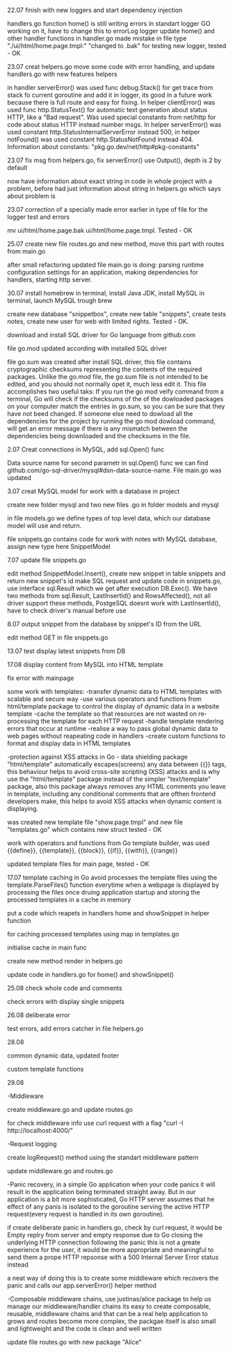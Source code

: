 22.07 finish with new loggers and start dependency injection

handlers.go function home() is still writing errors in standart logger GO
working on it, have to change this to errorLog logger
update home() and other handler functions in handler.go
made mistake in file type "./ui/html/home.page.tmpl:" "changed to .bak" for testing new logger, tested - OK

23.07 creat helpers.go move some code with error handling, and update handlers.go with new features helpers

in handler serverError() was used func debug.Stack() for get trace from stack fo current goroutine and add it in logger,
its good in a future work because there is full route and easy for fixing. In helper clientError() was used func http.StatusText() for automatic text generation about status HTTP, like a "Bad request". Was used special constants from net/http for code about status HTTP instead number msgs. In helper serverError() was used constant http.StatusInternalServerError instead 500, in helper notFound() was used constant http.StatusNotFound instead 404.
Information about constants: "pkg.go.dev/net/http#pkg-constants"

23.07 fix msg from helpers.go, fix serverError() use Output(), depth is 2 by default

now have information about exact string in code in whole project with a problem, before had just information about string in helpers.go which says about problem is

23.07 correction of a specially made error earlier in type of file for the logger test and errors

mv ui/html/home.page.bak ui/html/home.page.tmpl. Tested - OK

25.07 create new file routes.go and new method, move this part with routes from main.go

after small refactoring updated file main.go is doing: parsing runtime configuration settings for an application, making dependencies for handlers, starting http server.

30.07 install homebrew in terminal, install Java JDK, install MySQL in terminal, launch MySQL trough brew

create new database "snippetbox", create new table "snippets", create tests notes, create new user for web with limited rights. Tested - OK.

download and install SQL driver for Go language from github.com

file go.mod updated according with installed SQL driver

file go.sum was created after install SQL driver, this file contains cryptographic checksums representing the contents of the required packages. Unlike the go.mod file, the go.sum file is not intended to be edited, and you should not normally opet it, much less edit it. This file accomplishes two useful taks: If you run the go mod veify command from a terminal, Go will check if the checksums of the of the dowloaded packages on your computer match the entries in go.sum, so you can be sure that they have not beed changed.
If someone else need to dowload all the dependencies for the project by running the go mod dowload command, will get an error message if there is any mismatch between the dependencies being downloaded and the checksums in the file.

2.07 Creat connections in MySQL, add sql.Open() func

Data source name for second parametr in sql.Open() func we can find github.com/go-sql-driver/mysql#dsn-data-source-name.
File main.go was updated

3.07 creat MySQL model for work with a database in project

create new folder mysql and two new files .go in folder models and mysql

in file models.go we define types of top level data, which our database model will use and return.

file snippets.go contains code for work with notes with MySQL database, assign new type here SnippetModel

7.07 update file snippets.go

edit method SnippetModel.Insert(), create new snippet in table snippets and return new snippet's id
make SQL request and update code in snippets.go, use interface sql.Result which we get after execution DB.Exec(). 
We have two methods from sql.Result, LastInsertId() and RowsAffected(), not all driver support these methods, PostgeSQL doesnt work with LastInsertId(), have to check driver's manual before use

8.07 output snippet from the database by snippet's ID from the URL

edit method GET in file snippets.go

13.07 test display latest snippets from DB

17.08 display content from MySQL into HTML template

fix error with mainpage

some work with templates:
-transfer dynamic data to HTML templates with scalable and secure way
-use various operators and functions from html/template package to control the display of dynamic data in a website template -cache the template so that resources are not wasted on re-processing the template for each HTTP request
-handle template rendering errors that occur at runtime
-realise a way to pass global dynamic data to web pages without reapeating code in handlers
-create custom functions to format and display data in HTML templates

-protection against XSS attacks in Go - data shielding
package "html/template" automatically escapes(screens) any data between {{}} tags, this behaviour helps to avoid cross-site scripting (XSS) attacks and is why use the "html/template" package instead of the simpler "text/template" package, also this package always removes any HTML comments you leave in template, including any conditional comments that are ofthen frontend developers make, this helps to avoid XSS attacks when dynamic content is displaying.

was created new template file "show.page.tmpl" and new file "templates.go" which contains new struct
tested - OK

work with operators and functions from Go template builder, was used {{define}}, {{template}}, {{block}}, {{if}}, {{with}}, {{range}}

updated template files for main page, tested - OK

17.07 template caching in Go
avoid processes the template files using the template.ParseFiles() function everytime when a webpage is displayed by processing the files once druing application startup and storing the processed templates in a cache in memory

put a code which reapets in handlers home and showSnippet in helper function

for caching processed templates using map in templates.go

initialise cache in main func

create new method render in helpers.go

update code in handlers.go for home() and showSnippet()

25.08 check whole code and comments

check errors with display single snippets

26.08 deliberate error 

test errors, add errors catcher in file helpers.go

28.08 

common dynamic data, updated footer

custom template functions

29.08 

-Middleware

create middleware.go and update routes.go

for check middleware info use curl request with a flag "curl -I http://localhost:4000/"

-Request logging

create logRequest() method using the standart middleware pattern

update middleware.go and routes.go

-Panic recovery, in a simple Go application when your code panics it will result in the application being terminated straight away. But in our application is a bit more sophisticated, Go HTTP server assumes that he effect of any panis is isolated to the goroutine serving the active HTTP request(every request is handled in its own goroutine).

if create deliberate panic in handlers.go, check by curl request, it would be Empty replry from server and empty response due to Go closing the underlying HTTP connection following the panic
this is not a greate experience for the user, it would be more appropriate and meaningful to send them a prope HTTP repsonse with a 500 Internal Server Error status instead

a neat way of doing this is to create some middleware which recovers the panic and calls our app.serverError() helper method

-Composable middleware chains, use justinas/alice package to help us manage our middleware/handler chains
its easy to create composable, reusable, middleware chains and that can be a real help application to grows and routes become more complex, the packgae itself is also small and lightweight and the code is clean and well written

update file routes.go with new package "Alice"
